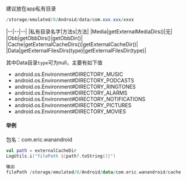建议放在app私有目录
```java
/storage/emulated/0/Android/data/com.xxx.xxx/xxxx
```
|--|--|--|
|私有目录名字|方法s|方法|
|Media|getExternalMediaDirs()|无|
|Obb|getObbDirs()|getObbDir()|
|Cache|getExternalCacheDirs()|getExternalCacheDir()|
|Data|getExternalFilesDirs(type)|getExternalFilesDir(type)|

其中Data目录`type`可为null，主要有如下值
- android.os.Environment#DIRECTORY_MUSIC
- android.os.Environment#DIRECTORY_PODCASTS
- android.os.Environment#DIRECTORY_RINGTONES
- android.os.Environment#DIRECTORY_ALARMS
- android.os.Environment#DIRECTORY_NOTIFICATIONS
- android.os.Environment#DIRECTORY_PICTURES
- android.os.Environment#DIRECTORY_MOVIES

#### 举例
包名：com.eric.wanandroid
```kotlin
val path = externalCacheDir
LogUtils.i("filePath ${path?.toString()}")

输出
filePath /storage/emulated/0/Android/data/com.eric.wanandroid/cache
```
